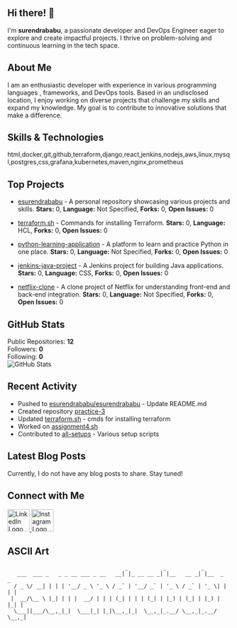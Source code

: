## Hi there! 👋

I'm **surendrababu**, a passionate developer and DevOps Engineer eager to explore and create impactful projects. I thrive on problem-solving and continuous learning in the tech space.

## About Me

I am an enthusiastic developer with experience in various programming languages , frameworks, and DevOps tools. Based in an undisclosed location, I enjoy working on diverse projects that challenge my skills and expand my knowledge. My goal is to contribute to innovative solutions that make a difference.

## Skills & Technologies

html,docker,git,github,terraform,django,react,jenkins,nodejs,aws,linux,mysql,postgres,css,grafana,kubernetes,maven,nginx,prometheus

## Top Projects

- [esurendrababu](https://github.com/esurendrababu/esurendrababu) - A personal repository showcasing various projects and skills. **Stars:** 0, **Language:** Not Specified, **Forks:** 0, **Open Issues:** 0

- [terraform.sh](https://github.com/esurendrababu/terraform.sh) - Commands for installing Terraform. **Stars:** 0, **Language:** HCL, **Forks:** 0, **Open Issues:** 0

- [python-learning-application](https://github.com/esurendrababu/python-learning-application) - A platform to learn and practice Python in one place. **Stars:** 0, **Language:** Not Specified, **Forks:** 0, **Open Issues:** 0

- [jenkins-java-project](https://github.com/esurendrababu/jenkins-java-project) - A Jenkins project for building Java applications. **Stars:** 0, **Language:** CSS, **Forks:** 0, **Open Issues:** 0

- [netflix-clone](https://github.com/esurendrababu/netflix-clone) - A clone project of Netflix for understanding front-end and back-end integration. **Stars:** 0, **Language:** Not Specified, **Forks:** 0, **Open Issues:** 0

## GitHub Stats

Public Repositories: **12**  
Followers: **0**  
Following: **0**  
![GitHub Stats](https://github-readme-stats.vercel.app/api?username=esurendrababu&show_icons=true&theme=radical)

## Recent Activity

- Pushed to [esurendrababu/esurendrababu](https://github.com/esurendrababu/esurendrababu) - Update README.md  
- Created repository [practice-3](https://github.com/esurendrababu/practice-3)  
- Updated [terraform.sh](https://github.com/esurendrababu/terraform.sh) - cmds for installing terraform  
- Worked on [assignment4.sh](https://github.com/esurendrababu/assignment4.sh)  
- Contributed to [all-setups](https://github.com/esurendrababu/all-setups) - Various setup scripts

## Latest Blog Posts

Currently, I do not have any blog posts to share. Stay tuned!

## Connect with Me

<a href="https://www.linkedin.com/in/surendra-babu-etukuri-219280338" target="_blank"> <img src="https://cdn-icons-png.flaticon.com/512/174/174857.png" alt="LinkedIn Logo" width="50" height="50"> </a> <a href="https://www.instagram.com/na_du_surendra_" target="_blank"> <img src="https://cdn-icons-png.flaticon.com/512/2111/2111463.png" alt="Instagram Logo" width="50" height="50"> </a>

## ASCII Art

```
                                     _           _           _           
   ___  ___ _   _ _ __ ___ _ __   __| |_ __ __ _| |__   __ _| |__  _   _ 
  / _ \/ __| | | | '__/ _ \ '_ \ / _` | '__/ _` | '_ \ / _` | '_ \| | | |
 |  __/\__ \ |_| | | |  __/ | | | (_| | | | (_| | |_) | (_| | |_) | |_| |
  \___||___/\__,_|_|  \___|_| |_|\__,_|_|  \__,_|_.__/ \__,_|_.__/ \__,_|
                                                                         
```
